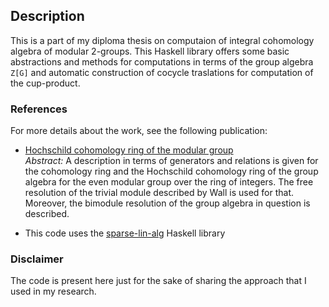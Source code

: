 ## Description

This is a part of my diploma thesis on computaion of integral cohomology algebra of modular 2-groups. This Haskell library offers some basic abstractions and methods for computations in terms of the group algebra `Z[G]` and automatic construction of cocycle traslations for computation of the cup-product.


### References

For more details about the work, see the following publication:

- [Hochschild cohomology ring of the modular group](http://dx.doi.org/10.1090/S1061-0022-2014-01328-3)  
  _Abstract:_ A description in terms of generators and relations is given for the cohomology ring and the Hochschild cohomology ring of the group algebra for the even modular group over the ring of integers. The free resolution of the trivial module described by Wall is used for that. Moreover, the bimodule resolution of the group algebra in question is described.

- This code uses the [sparse-lin-alg](https://github.com/laughedelic/sparse-lin-alg) Haskell library

### Disclaimer

The code is present here just for the sake of sharing the approach that I used in my research.
